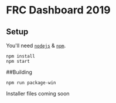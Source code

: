 # FRC Dashboard 2019

## Setup
You'll need [`nodejs`](https://nodejs.org) & [`npm`](https://npmjs.com).

```
npm install
npm start
```

##Building
```
npm run package-win
```

Installer files coming soon